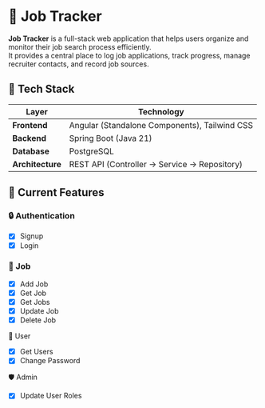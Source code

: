 # 💼 Job Tracker

**Job Tracker** is a full-stack web application that helps users organize and monitor their job search process efficiently.  
It provides a central place to log job applications, track progress, manage recruiter contacts, and record job sources.


## 🧩 Tech Stack
| Layer | Technology |
|-------|-------------|
| **Frontend** | Angular (Standalone Components), Tailwind CSS |
| **Backend** | Spring Boot (Java 21) |
| **Database** | PostgreSQL |
| **Architecture** | REST API (Controller → Service → Repository) |


## 🚀 Current Features
### 🔒 Authentication
- [x] Signup
- [x] Login

### 💼 Job
- [x] Add Job
- [x] Get Job
- [x] Get Jobs
- [x] Update Job
- [x] Delete Job

👤 User
- [x] Get Users
- [x] Change Password

🛡️ Admin
- [x] Update User Roles

